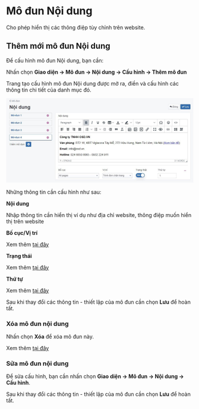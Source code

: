 # Mô đun Nội dung

Cho phép hiển thị các thông điệp tùy chỉnh trên website.

## Thêm mới mô đun Nội dung

Để cấu hình mô đun Nội dung, bạn cần:

Nhấn chọn **Giao diện -> Mô đun -> Nội dung -> Cấu hình -> Thêm mô đun**

Trang tạo cấu hình mô đun Nội dung được mở ra, điền và cấu hình các thông tin chi tiết của danh mục đó.

![mo-dun-noi-dung-2.jpg (77 KB)](img/mo-dun-noi-dung-2.jpg)

Những thông tin cần cấu hình như sau:

**Nội dung**

Nhập thông tin cần hiển thị ví dụ như địa chỉ website, thông điệp muốn hiển thị trên website

**Bố cục/Vị trí**

Xem thêm [tại đây](https://pisale.osd.vn/docs/common/logic#b%E1%BB%91-c%E1%BB%A5c-v%C3%A0-v%E1%BB%8B-tr%C3%AD)

**Trạng thái**

Xem thêm [tại đây](https://pisale.osd.vn/docs/common/logic/#tr%E1%BA%A1ng-th%C3%A1i-v%C3%A0-xu%E1%BA%A5t-b%E1%BA%A3n)

**Thứ tự**

Xem thêm [tại đây](https://pisale.osd.vn/docs/common/logic#th%E1%BB%A9-t%E1%BB%B1-s%E1%BA%AFp-x%E1%BA%BFp-l%C3%A0-s%E1%BB%91-ch%E1%BB%89-%C4%91%E1%BB%8Bnh)

Sau khi thay đổi các thông tin - thiết lập của mô đun cần chọn **Lưu** để hoàn tất.

### Xóa mô đun nội dung

Nhấn chọn **Xóa** để xóa mô đun này.

Xem thêm [tại đây](https://pisale.osd.vn/docs/common/logic#x%C3%B3a-c%C3%A1c-m%E1%BB%A5c-c%C3%A1c-th%C3%A0nh-ph%E1%BA%A7n-th%C3%B4ng-tin)

### Sửa mô đun nội dung

Để sửa cấu hình, bạn cần nhấn chọn **Giao diện -> Mô đun -> Nội dung -> Cấu hình**.

Sau khi thay đổi các thông tin - thiết lập của mô đun cần chọn **Lưu** để hoàn tất.
